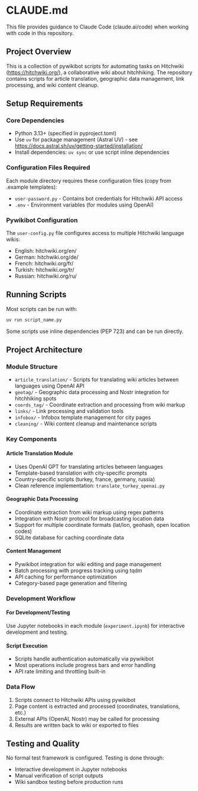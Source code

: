 # CLAUDE.md

This file provides guidance to Claude Code (claude.ai/code) when working with code in this repository.

## Project Overview

This is a collection of pywikibot scripts for automating tasks on Hitchwiki (https://hitchwiki.org/), a collaborative wiki about hitchhiking. The repository contains scripts for article translation, geographic data management, link processing, and wiki content cleanup.

## Setup Requirements

### Core Dependencies
- Python 3.13+ (specified in pyproject.toml)
- Use `uv` for package management (Astral UV) - see https://docs.astral.sh/uv/getting-started/installation/
- Install dependencies: `uv sync` or use script inline dependencies

### Configuration Files Required
Each module directory requires these configuration files (copy from .example templates):
- `user-password.py` - Contains bot credentials for Hitchwiki API access
- `.env` - Environment variables (for modules using OpenAI)

### Pywikibot Configuration
The `user-config.py` file configures access to multiple Hitchwiki language wikis:
- English: hitchwiki.org/en/
- German: hitchwiki.org/de/
- French: hitchwiki.org/fr/
- Turkish: hitchwiki.org/tr/
- Russian: hitchwiki.org/ru/

## Running Scripts

Most scripts can be run with:
```bash
uv run script_name.py
```

Some scripts use inline dependencies (PEP 723) and can be run directly.

## Project Architecture

### Module Structure
- `article_translation/` - Scripts for translating wiki articles between languages using OpenAI API
- `geotag/` - Geographic data processing and Nostr integration for hitchhiking spots
- `coords_tag/` - Coordinate extraction and processing from wiki markup
- `links/` - Link processing and validation tools
- `infobox/` - Infobox template management for city pages
- `cleaning/` - Wiki content cleanup and maintenance scripts

### Key Components

#### Article Translation Module
- Uses OpenAI GPT for translating articles between languages
- Template-based translation with city-specific prompts
- Country-specific scripts (turkey, france, germany, russia)
- Clean reference implementation: `translate_turkey_openai.py`

#### Geographic Data Processing
- Coordinate extraction from wiki markup using regex patterns
- Integration with Nostr protocol for broadcasting location data
- Support for multiple coordinate formats (lat/lon, geohash, open location codes)
- SQLite database for caching coordinate data

#### Content Management
- Pywikibot integration for wiki editing and page management
- Batch processing with progress tracking using tqdm
- API caching for performance optimization
- Category-based page generation and filtering

### Development Workflow

#### For Development/Testing
Use Jupyter notebooks in each module (`experiment.ipynb`) for interactive development and testing.

#### Script Execution
- Scripts handle authentication automatically via pywikibot
- Most operations include progress bars and error handling
- API rate limiting and throttling built-in

### Data Flow
1. Scripts connect to Hitchwiki APIs using pywikibot
2. Page content is extracted and processed (coordinates, translations, etc.)
3. External APIs (OpenAI, Nostr) may be called for processing
4. Results are written back to wiki or exported to files

## Testing and Quality

No formal test framework is configured. Testing is done through:
- Interactive development in Jupyter notebooks
- Manual verification of script outputs
- Wiki sandbox testing before production runs